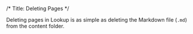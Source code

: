 /*
Title: Deleting Pages
*/

Deleting pages in Lookup is as simple as deleting the Markdown file (`.md`) from the content folder.
